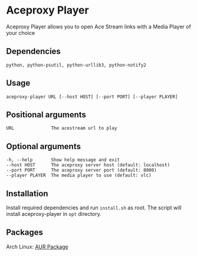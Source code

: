 # Aceproxy Player
Aceproxy Player allows you to open Ace Stream links with a Media Player of your choice

## Dependencies
    python, python-psutil, python-urllib3, python-notify2

## Usage
    aceproxy-player URL [--host HOST] [--port PORT] [--player PLAYER]

## Positional arguments
    URL              The acestream url to play

## Optional arguments
    -h, --help       Show help message and exit
    --host HOST      The aceproxy server host (default: localhost)
    --port PORT      The aceproxy server port (default: 8000)
    --player PLAYER  The media player to use (default: vlc)

## Installation
Install required dependencies and run `install.sh` as root. The script will install aceproxy-player in `opt` directory.

## Packages
Arch Linux: [AUR Package](https://aur.archlinux.org/packages/acestream-proxy-player)
